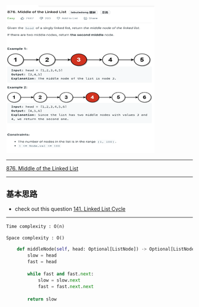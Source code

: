 <img src="2022-10-31-15-50-34.png" width="400" height="400"/>

___
[876. Middle of the Linked List](https://leetcode.com/problems/middle-of-the-linked-list/)
___


## 基本思路
* check out this question [141. Linked List Cycle](https://github.com/longlonglu/shuati/blob/main/two_pointers/141.%20Linked%20List%20Cycle/141.%20Linked%20List%20Cycle.md)

___

`Time complexity : O(n)`

`Space complexity : O()`
```python
    def middleNode(self, head: Optional[ListNode]) -> Optional[ListNode]:
        slow = head
        fast = head
        
        while fast and fast.next:
            slow = slow.next
            fast = fast.next.next
            
        return slow
```